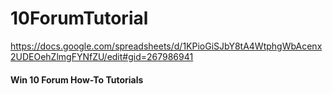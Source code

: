 # 10ForumTutorial
https://docs.google.com/spreadsheets/d/1KPioGiSJbY8tA4WtphgWbAcenx2UDEOehZlmgFYNfZU/edit#gid=267986941

#### Win 10 Forum How-To Tutorials
